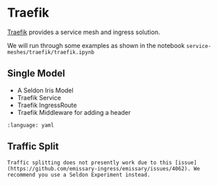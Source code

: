 # Traefik

[Traefik](https://doc.traefik.io/) provides a service mesh and ingress solution.

We will run through some examples as shown in the notebook `service-meshes/traefik/traefik.ipynb`

## Single Model

 * A Seldon Iris Model
 * Traefik Service
 * Traefik IngressRoute
 * Traefik Middleware for adding a header

```{literalinclude} ../../../../../../service-meshes/traefik/static/single-model.yaml 
:language: yaml
```

## Traffic Split

```{warning}
Traffic splitting does not presently work due to this [issue](https://github.com/emissary-ingress/emissary/issues/4062). We recommend you use a Seldon Experiment instead.
```

```{include} ../../../../../../service-meshes/traefik/README.md
```
